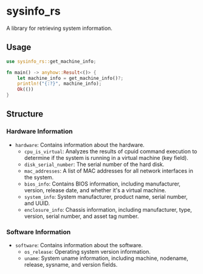 # sysinfo_rs

A library for retrieving system information.

## Usage

```rust
use sysinfo_rs::get_machine_info;

fn main() -> anyhow::Result<()> {
    let machine_info = get_machine_info()?;
    println!("{:?}", machine_info);
    Ok(())
}
```

## Structure

### Hardware Information
- `hardware`: Contains information about the hardware.
  - `cpu_is_virtual`: Analyzes the results of cpuid command execution to determine if the system is running in a virtual machine (key field).
  - `disk_serial_number`: The serial number of the hard disk.
  - `mac_addresses`: A list of MAC addresses for all network interfaces in the system.
  - `bios_info`: Contains BIOS information, including manufacturer, version, release date, and whether it's a virtual machine.
  - `system_info`: System manufacturer, product name, serial number, and UUID.
  - `enclosure_info`: Chassis information, including manufacturer, type, version, serial number, and asset tag number.

### Software Information
- `software`: Contains information about the software.
  - `os_release`: Operating system version information.
  - `uname`: System uname information, including machine, nodename, release, sysname, and version fields.